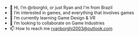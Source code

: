 - 👋 Hi, I’m @rborghii, or just Ryan and I'm from Brazil
- 👀 I’m interested in games, and everything that involves games
- 🌱 I’m currently learning Game Design & VR
- 💞️ I’m looking to collaborate on Game Industries
- 📫 How to reach me ryanborghi2003@outlook.com

<!---
rborghii/rborghii is a ✨ special ✨ repository because its `README.md` (this file) appears on your GitHub profile.
You can click the Preview link to take a look at your changes.
--->
